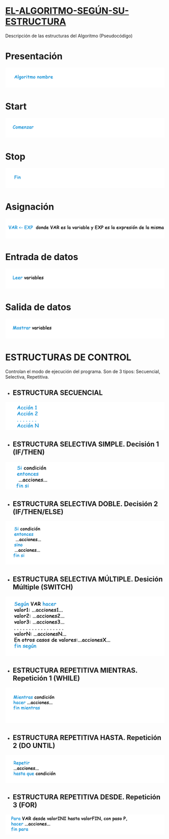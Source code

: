 # <ins>EL-ALGORITMO-SEGÚN-SU-ESTRUCTURA</ins>
Descripción de las estructuras del Algoritmo (Pseudocódigo)


# Presentación    

<img src="IMG/Algoritmo nombre.png">

# Start     

<img src="IMG/Comenzar.png">

# Stop      

<img src="IMG/Fin.png">

# Asignación  

<img src="IMG/Asignacion.png">

# Entrada de datos     

<img src="IMG/Leer.png">

# Salida de datos      

<img src="IMG/Mostrar.png">

# ESTRUCTURAS DE CONTROL

Controlan el modo de ejecución del programa. Son de 3 tipos: Secuencial, Selectiva, Repetitiva.

* ## ESTRUCTURA SECUENCIAL

<img src="IMG/Secuencial.png">

* ## ESTRUCTURA SELECTIVA SIMPLE. Decisión 1 (IF/THEN)

<img src="IMG/Decision 1.png">

* ## ESTRUCTURA SELECTIVA DOBLE. Decisión 2 (IF/THEN/ELSE)

<img src="IMG/Decision 2.png">

* ## ESTRUCTURA SELECTIVA MÚLTIPLE. Desición Múltiple (SWITCH)

<img src="IMG/Segun.png">
              
* ## ESTRUCTURA REPETITIVA MIENTRAS. Repetición 1 (WHILE)

<img src="IMG/Repeticion 1.png">

* ## ESTRUCTURA REPETITIVA HASTA. Repetición 2 (DO UNTIL)

<img src="IMG/Repeticion 2.png">

* ## ESTRUCTURA REPETITIVA DESDE. Repetición 3 (FOR)

<img src="IMG/Repeticion 3.png">




